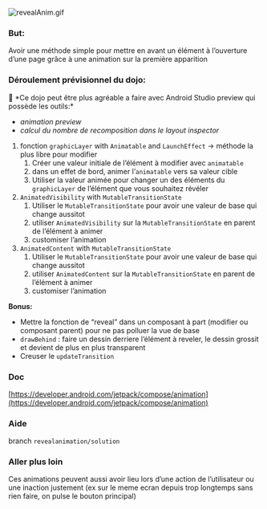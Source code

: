 ![revealAnim.gif](https://s3-us-west-2.amazonaws.com/secure.notion-static.com/6510aa46-bf57-4d40-8440-9c472e7e7c2d/revealAnim.gif)

### But:

Avoir une méthode simple pour mettre en avant un élément à l’ouverture d’une page grâce à une
animation sur la première apparition

### Déroulement prévisionnel du dojo:

<aside>
🐥 *Ce dojo peut être plus agréable a faire avec Android Studio preview qui possède les outils:*

- *animation preview*
- *calcul du nombre de recomposition dans le layout inspector*

</aside>

1. fonction `graphicLayer` with `Animatable` and `LaunchEffect` → méthode la plus libre pour
   modifier
   1. Créer une valeur initiale de l’élément à modifier avec `animatable`
   2. dans un effet de bord, animer l’`animatable` vers sa valeur cible
   3. Utiliser la valeur animée pour changer un des éléments du `graphicLayer` de l’élément que vous
      souhaitez révéler
2. `AnimatedVisibility` with `MutableTransitionState`
   1. Utiliser le `MutableTransitionState` pour avoir une valeur de base qui change aussitot
   2. utiliser `AnimatedVisibility` sur la `MutableTransitionState` en parent de l’élément à animer
   3. customiser l’animation
3. `AnimatedContent` with `MutableTransitionState`
   1. Utiliser le `MutableTransitionState` pour avoir une valeur de base qui change aussitot
   2. utiliser `AnimatedContent` sur la `MutableTransitionState` en parent de l’élément à animer
   3. customiser l’animation

**Bonus:**

- Mettre la fonction de “reveal” dans un composant à part (modifier ou composant parent) pour ne pas
  polluer la vue de base
- `drawBehind` : faire un dessin derriere l’élément à reveler, le dessin grossit et devient de plus
  en plus transparent
- Creuser le `updateTransition`

### Doc

[https://developer.android.com/jetpack/compose/animation](https://developer.android.com/jetpack/compose/animation)

### Aide

branch `revealanimation/solution`

### Aller plus loin

Ces animations peuvent aussi avoir lieu lors d’une action de l’utilisateur ou une inaction
justement (ex sur le meme ecran depuis trop longtemps sans rien faire, on pulse le bouton principal)
